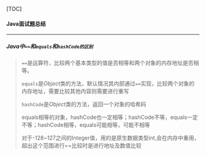 [TOC]

#### Java面试题总结

---

##### Java中`==`和`equals`和`hashCode的区别`

> `==`是运算符，比较两个基本类型的值是否相等和两个对象的内存地址是否相等。
>
> `equals`是*Object*类的方法，默认情况其内部通过`==`实现，比较两个对象的内存地址，需要比较其他内容则需要进行重写
>
> `hashCode`是*Object*类的方法，返回一个对象的哈希码
>
> equals相等的对象，hashCode也一定相等；hashCode不等，equals一定不等；hashCode相等，equals可能相等，可能不相等
>
> 对于-128~127之间的Integer值，用的是原生数据类型int,会在内存中重用，超出这个范围进行==比较时是进行地址及数值比较







